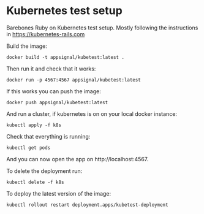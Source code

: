 # Kubernetes test setup

Barebones Ruby on Kubernetes test setup. Mostly following the
instructions in https://kubernetes-rails.com

Build the image:

```
docker build -t appsignal/kubetest:latest .
```

Then run it and check that it works:

```
docker run -p 4567:4567 appsignal/kubetest:latest
```

If this works you can push the image:

```
docker push appsignal/kubetest:latest
```

And run a cluster, if kubernetes is on on your local docker instance:

```
kubectl apply -f k8s
```

Check that everything is running:

```
kubectl get pods
```

And you can now open the app on http://localhost:4567.

To delete the deployment run:

```
kubectl delete -f k8s
```

To deploy the latest version of the image:

```
kubectl rollout restart deployment.apps/kubetest-deployment
```
